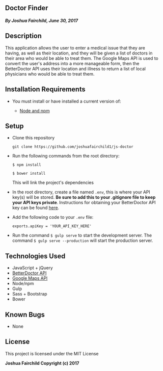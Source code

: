 ## Doctor Finder

##### By **Joshua Fairchild, June 30, 2017**

## Description

This application allows the user to enter a medical issue that they are having, as well as their location, and they will be given a list of doctors in their area who would be able to treat them. The Google Maps API is used to convert the user's address into a more manageable form, then the BetterDoctor API uses their location and illness to return a list of local physicians who would be able to treat them.

## Installation Requirements

* You must install or have installed a current version of:

  * [Node and npm](https://nodejs.org/en/)

## Setup

* Clone this repository

  `git clone https://github.com/joshuafairchild1/js-doctor`


* Run the following commands from the root directory:

  `$ npm install`

  `$ bower install`

  This will link the project's dependencies

* In the root directory, create a file named `.env`, this is where your API key(s) will be stored. **Be sure to add this to your .gitignore file to keep your API keys private**. Instructions for obtaining your BetterDoctor API key can be found [here](https://developer.betterdoctor.com/).

* Add the following code to your `.env` file:

  ```
  exports.apiKey = 'YOUR_API_KEY_HERE'
  ```


* Run the command `$ gulp serve` to start the development server. The command `$ gulp serve --production` will start the production server.


## Technologies Used

* JavaScript + jQuery
* [BetterDoctor API](https://developer.betterdoctor.com/)
* [Google Maps API](https://developers.google.com/maps/)
* Node/npm
* Gulp
* Sass + Bootstrap
* Bower

## Known Bugs

* None

## License

This project is licensed under the MIT License

**Joshua Fairchild Copyright (c) 2017**
